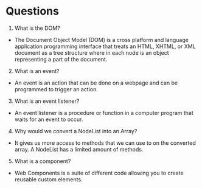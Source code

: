 # Questions

1. What is the DOM?

- The Document Object Model (DOM) is a cross platform and language application programming interface that treats an HTML, XHTML, or XML document as a tree structure where in each node is an object representing a part of the document.

2. What is an event?

- An event is an action that can be done on a webpage and can be programmed to trigger an action.

3. What is an event listener?

- An event listener is a procedure or function in a computer program that waits for an event to occur.

4. Why would we convert a NodeList into an Array?

- It gives us more access to methods that we can use to on the converted array. A NodeList has a limited amount of methods.

5. What is a component? 

- Web Components is a suite of different code allowing you to create reusable custom elements.
